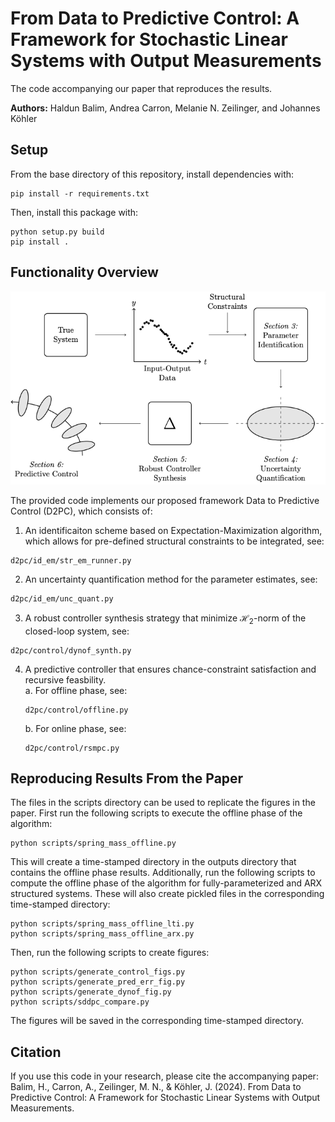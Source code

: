 # From Data to Predictive Control: A Framework for Stochastic Linear Systems with Output Measurements
The code accompanying our paper that reproduces the results.

**Authors:** Haldun Balim, Andrea Carron, Melanie N. Zeilinger, and Johannes Köhler

## Setup 
From the base directory of this repository, install dependencies with:
~~~~
pip install -r requirements.txt
~~~~
Then, install this package with:
~~~~
python setup.py build  
pip install .
~~~~

## Functionality Overview
![Illustration of the proposed D2PC framework.](assets/framework-fig.png)

The provided code implements our proposed framework Data to Predictive Control (D2PC), which consists of:
1. An identificaiton scheme based on Expectation-Maximization algorithm, which allows for pre-defined structural constraints to be integrated, see:
~~~~
d2pc/id_em/str_em_runner.py
~~~~
2. An uncertainty quantification method for the parameter estimates, see:
~~~~
d2pc/id_em/unc_quant.py
~~~~
3. A robust controller synthesis strategy that minimize $\mathcal{H}_2$-norm of the closed-loop system, see:
~~~~
d2pc/control/dynof_synth.py
~~~~
4. A predictive controller that ensures chance-constraint satisfaction and recursive feasbility. \
    a. For offline phase, see:
    ~~~~
    d2pc/control/offline.py
    ~~~~
    b. For online phase, see:
    ~~~~
    d2pc/control/rsmpc.py
    ~~~~


## Reproducing Results From the Paper
The files in the scripts directory can be used to replicate the figures in the paper. First run the following scripts to execute the offline phase of the algorithm:
~~~~
python scripts/spring_mass_offline.py
~~~~
This will create a time-stamped directory in the outputs directory that contains the offline phase results. Additionally, run the following scripts to compute the offline phase of the algorithm for fully-parameterized and ARX structured systems. These will also create pickled files in the corresponding time-stamped directory:
~~~~
python scripts/spring_mass_offline_lti.py
python scripts/spring_mass_offline_arx.py
~~~~
Then, run the following scripts to create figures:
~~~~
python scripts/generate_control_figs.py
python scripts/generate_pred_err_fig.py
python scripts/generate_dynof_fig.py
python scripts/sddpc_compare.py
~~~~
The figures will be saved in the corresponding time-stamped directory.

## Citation
If you use this code in your research, please cite the accompanying paper: 
Balim, H., Carron, A., Zeilinger, M. N., & Köhler, J. (2024). From Data to Predictive Control: A Framework for Stochastic Linear Systems with Output Measurements. 